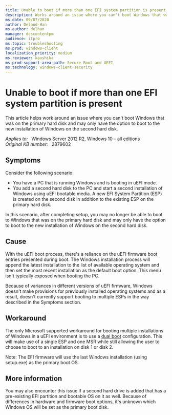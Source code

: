 ```yaml
---
title: Unable to boot if more than one EFI system partition is present
description: Works around an issue where you can't boot Windows that was on the primary hard disk and may only have the option to boot to the new installation of Windows on the second hard disk.
ms.date: 09/07/2020
author: Deland-Han
ms.author: delhan
manager: dcscontentpm
audience: itpro
ms.topic: troubleshooting
ms.prod: windows-client
localization_priority: medium
ms.reviewer: kaushika
ms.prod-support-area-path: Secure Boot and UEFI
ms.technology: windows-client-security
---
```

# Unable to boot if more than one EFI system partition is present

This article helps work around an issue where you can't boot Windows that was on the primary hard disk and may only have the option to boot to the new installation of Windows on the second hard disk.

_Applies to:_ &nbsp; Windows Server 2012 R2, Windows 10 – all editions  
_Original KB number:_ &nbsp; 2879602

## Symptoms

Consider the following scenario:

- You have a PC that is running Windows and is booting in uEFI mode.
- You add a second hard disk to the PC and start a second installation of Windows using uEFI bootable media. A new EFI System Partition (ESP) is created on the second disk in addition to the existing ESP on the primary hard disk.

In this scenario, after completing setup, you may no longer be able to boot to Windows that was on the primary hard disk and may only have the option to boot to the new installation of Windows on the second hard disk.

## Cause

With the uEFI boot process, there's a reliance on the uEFI firmware boot entries presented during boot. The Windows installation process will append the latest installation to the list of available operating system and then set the most recent installation as the default boot option. This menu isn't typically exposed when booting the PC.

Because of variances in different versions of uEFI firmware, Windows doesn't make provisions for previously installed operating systems and as a result, doesn't currently support booting to multiple ESPs in the way described in the Symptoms section.

## Workaround

The only Microsoft supported workaround for booting multiple installations of Windows in a uEFI environment is to use a [dual boot](https://answers.microsoft.com/en-US/windows/forum/windows_8-windows_install/dual-boot-windows-8-pro-and-windows-7/0c2887f8-fbe8-489a-ba20-b8ba2dfb0eab) configuration. This will make use of a single ESP and one MSR while still allowing the user to choose to boot to an installation on disk 1 or disk 2.

Note: The EFI firmware will use the last Windows installation (using setup.exe) as the primary boot OS.

## More information

You may also encounter this issue if a second hard drive is added that has a pre-existing EFI partition and bootable OS on it as well. Because of differences in hardware and firmware boot options, it's unknown which Windows OS will be set as the primary boot disk.
